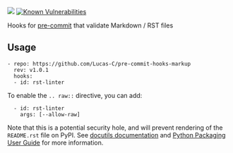 [![](https://travis-ci.org/Lucas-C/pre-commit-hooks-markup.svg?branch=master)](https://travis-ci.org/Lucas-C/pre-commit-hooks-markup)
[![Known Vulnerabilities](https://snyk.io/test/github/lucas-c/pre-commit-hooks-markup/badge.svg)](https://snyk.io/test/github/lucas-c/pre-commit-hooks-markup)

Hooks for [pre-commit](https://pre-commit.com) that validate Markdown / RST files

## Usage

    - repo: https://github.com/Lucas-C/pre-commit-hooks-markup
      rev: v1.0.1
      hooks:
      - id: rst-linter

To enable the `.. raw::` directive, you can add:

      - id: rst-linter
        args: [--allow-raw]

Note that this is a potential security hole, and will prevent rendering of the
`README.rst` file on PyPI.
See [docutils documentation][1] and [Python Packaging User Guide][2]
for more information.

[1]: https://docutils.sourceforge.io/docs/ref/rst/directives.html
[2]: https://packaging.python.org/guides/making-a-pypi-friendly-readme/
